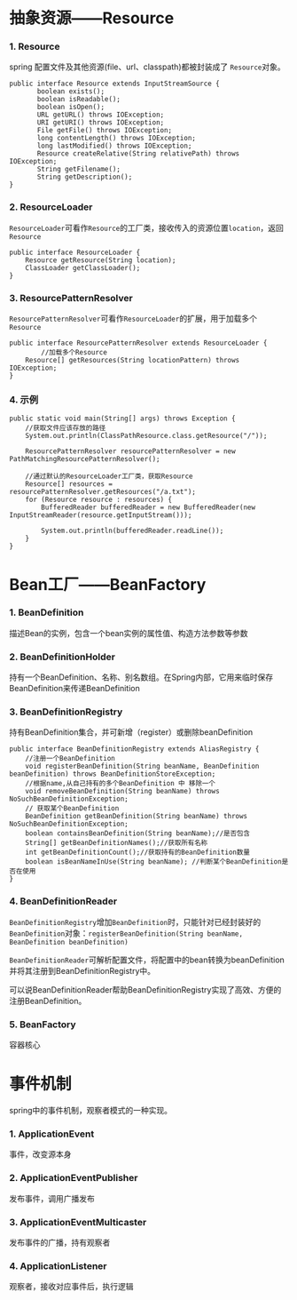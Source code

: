 # 抽象资源——Resource
### 1. Resource
spring 配置文件及其他资源(file、url、classpath)都被封装成了 `Resource`对象。
```
public interface Resource extends InputStreamSource {  
       boolean exists();  
       boolean isReadable();  
       boolean isOpen();  
       URL getURL() throws IOException;  
       URI getURI() throws IOException;  
       File getFile() throws IOException;  
       long contentLength() throws IOException;  
       long lastModified() throws IOException;  
       Resource createRelative(String relativePath) throws IOException;  
       String getFilename();  
       String getDescription();  
}  
```

### 2. ResourceLoader
`ResourceLoader`可看作`Resource`的工厂类，接收传入的资源位置`location`，返回`Resource`
```
public interface ResourceLoader {
	Resource getResource(String location);
	ClassLoader getClassLoader();
}
```

### 3. ResourcePatternResolver
`ResourcePatternResolver`可看作`ResourceLoader`的扩展，用于加载多个`Resource`
```
public interface ResourcePatternResolver extends ResourceLoader {
        //加载多个Resource  
	Resource[] getResources(String locationPattern) throws IOException;
}
```

### 4. 示例
```
public static void main(String[] args) throws Exception {
    //获取文件应该存放的路径
    System.out.println(ClassPathResource.class.getResource("/"));

    ResourcePatternResolver resourcePatternResolver = new PathMatchingResourcePatternResolver();

    //通过默认的ResourceLoader工厂类，获取Resource
    Resource[] resources = resourcePatternResolver.getResources("/a.txt");
    for (Resource resource : resources) {
        BufferedReader bufferedReader = new BufferedReader(new InputStreamReader(resource.getInputStream()));

        System.out.println(bufferedReader.readLine());
    }
}
```

# Bean工厂——BeanFactory
### 1. BeanDefinition
描述Bean的实例，包含一个bean实例的属性值、构造方法参数等参数

### 2. BeanDefinitionHolder
持有一个BeanDefinition、名称、别名数组。在Spring内部，它用来临时保存BeanDefinition来传递BeanDefinition

### 3. BeanDefinitionRegistry
持有BeanDefinition集合，并可新增（register）或删除beanDefinition
```
public interface BeanDefinitionRegistry extends AliasRegistry {
    //注册一个BeanDefinition  
    void registerBeanDefinition(String beanName, BeanDefinition beanDefinition) throws BeanDefinitionStoreException;
    //根据name,从自己持有的多个BeanDefinition 中 移除一个
    void removeBeanDefinition(String beanName) throws NoSuchBeanDefinitionException;
    // 获取某个BeanDefinition
    BeanDefinition getBeanDefinition(String beanName) throws NoSuchBeanDefinitionException;
    boolean containsBeanDefinition(String beanName);//是否包含
    String[] getBeanDefinitionNames();//获取所有名称
    int getBeanDefinitionCount();//获取持有的BeanDefinition数量
    boolean isBeanNameInUse(String beanName); //判断某个BeanDefinition是否在使用
}
```

### 4. BeanDefinitionReader
`BeanDefinitionRegistry`增加`BeanDefinition`时，只能针对已经封装好的`BeanDefinition`对象：`registerBeanDefinition(String beanName, BeanDefinition beanDefinition)`

`BeanDefinitionReader`可解析配置文件，将配置中的bean转换为beanDefinition并将其注册到BeanDefinitionRegistry中。

可以说BeanDefinitionReader帮助BeanDefinitionRegistry实现了高效、方便的注册BeanDefinition。

### 5. BeanFactory
容器核心
# 事件机制
spring中的事件机制，观察者模式的一种实现。
### 1. ApplicationEvent
事件，改变源本身
### 2. ApplicationEventPublisher
发布事件，调用广播发布
### 3. ApplicationEventMulticaster
发布事件的广播，持有观察者
### 4. ApplicationListener
观察者，接收对应事件后，执行逻辑
